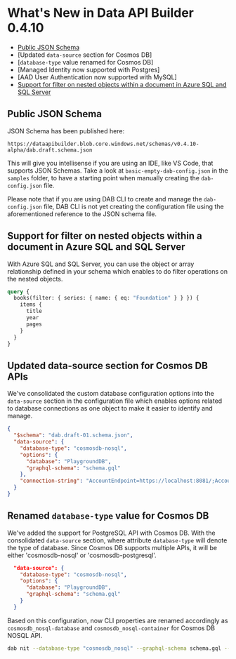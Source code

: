 # What's New in Data API Builder 0.4.10

- [Public JSON Schema](#public-json-schema)
- [Updated `data-source` section for Cosmos DB]
- [`database-type` value renamed for Cosmos DB]
- [Managed Identity now supported with Postgres]
- [AAD User Authentication now supported with MySQL]
- [Support for filter on nested objects within a document in Azure SQL and SQL Server](#support-for-filter-on-nested-objects-within-a-document-in-azure-sql-and-sql-server)

## Public JSON Schema

JSON Schema has been published here:

```text
https://dataapibuilder.blob.core.windows.net/schemas/v0.4.10-alpha/dab.draft.schema.json
```

This will give you intellisense if you are using an IDE, like VS Code, that supports JSON Schemas. Take a look at `basic-empty-dab-config.json` in the `samples` folder, to have a starting point when manually creating the `dab-config.json` file.

Please note that if you are using DAB CLI to create and manage the `dab-config.json` file, DAB CLI is not yet creating the configuration file using the aforementioned reference to the JSON schema file.

## Support for filter on nested objects within a document in Azure SQL and SQL Server

With Azure SQL and SQL Server, you can use the object or array relationship defined in your schema which enables to do filter operations on the nested objects.

```graphql
query {
  books(filter: { series: { name: { eq: "Foundation" } } }) {
    items {
      title
      year
      pages
    }
  }
}
```

## Updated data-source section for Cosmos DB APIs

We've consolidated the custom database configuration options into the `data-source` section in the configuration file which enables options related to database connections as one object to make it easier to identify and manage.

```json
{
  "$schema": "dab.draft-01.schema.json",
  "data-source": {
    "database-type": "cosmosdb-nosql",
    "options": {
      "database": "PlaygroundDB",
      "graphql-schema": "schema.gql"
    },
    "connection-string": "AccountEndpoint=https://localhost:8081/;AccountKey=REPLACEME;"
  }
}
```

## Renamed `database-type` value for Cosmos DB

We've added the support for PostgreSQL API with Cosmos DB. With the consolidated `data-source` section, where attribute `database-type` will denote the type of database. Since Cosmos DB supports multiple APIs, it will be either 'cosmosdb-nosql' or 'cosmosdb-postgresql'.

```json
  "data-source": {
    "database-type": "cosmosdb-nosql",
    "options": {
      "database": "PlaygroundDB",
      "graphql-schema": "schema.gql"
    }
  }
```

Based on this configuration, now CLI properties are renamed accordingly as `cosmosdb_nosql-database` and `cosmosdb_nosql-container` for Cosmos DB NOSQL API.

```bash
dab nit --database-type "cosmosdb_nosql" --graphql-schema schema.gql --cosmosdb_nosql-database PlaygroundDB  --cosmosdb_nosql-container "books" --connection-string "AccountEndpoint=https://localhost:8081/;AccountKey=REPLACEME;" --host-mode "Development"
```
